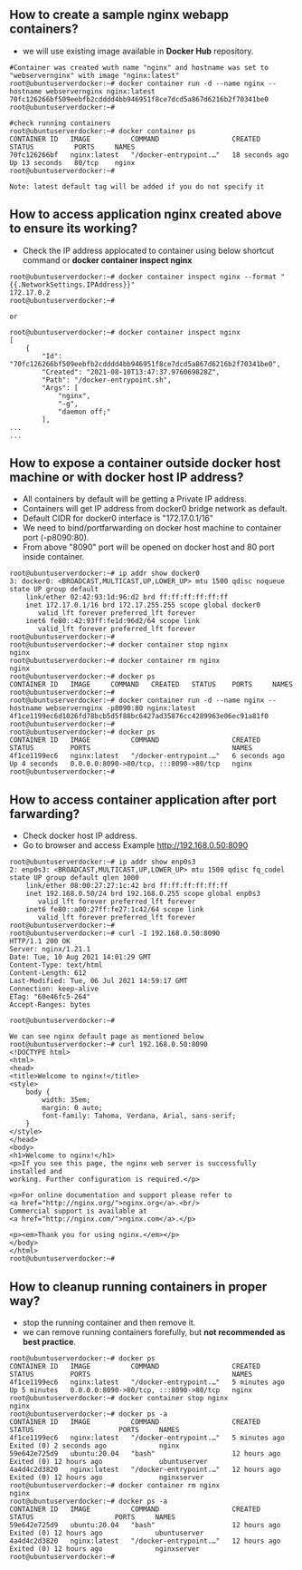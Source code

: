 ## How to create a sample nginx webapp containers?
- we will use existing image available in **Docker Hub** repository.
```
#Container was created wuth name "nginx" and hostname was set to "webservernginx" with image "nginx:latest"
root@ubuntuserverdocker:~# docker container run -d --name nginx --hostname webservernginx nginx:latest
70fc126266bf509eebfb2cdddd4bb946951f8ce7dcd5a867d6216b2f70341be0
root@ubuntuserverdocker:~#

#check running containers
root@ubuntuserverdocker:~# docker container ps
CONTAINER ID   IMAGE          COMMAND                  CREATED          STATUS          PORTS     NAMES
70fc126266bf   nginx:latest   "/docker-entrypoint.…"   18 seconds ago   Up 13 seconds   80/tcp    nginx
root@ubuntuserverdocker:~#

Note: latest default tag will be added if you do not specify it
```

## How to access application nginx created above to ensure its working?
- Check the IP address applocated to container using below shortcut command or **docker container inspect nginx**
```
root@ubuntuserverdocker:~# docker container inspect nginx --format "{{.NetworkSettings.IPAddress}}"
172.17.0.2
root@ubuntuserverdocker:~#

or 

root@ubuntuserverdocker:~# docker container inspect nginx
[
    {
        "Id": "70fc126266bf509eebfb2cdddd4bb946951f8ce7dcd5a867d6216b2f70341be0",
        "Created": "2021-08-10T13:47:37.976069828Z",
        "Path": "/docker-entrypoint.sh",
        "Args": [
            "nginx",
            "-g",
            "daemon off;"
        ],
...
...
```

## How to expose a container outside docker host machine or with docker host IP address?
- All containers by default will be getting a Private IP address.
- Containers will get IP address from docker0 bridge network as default.
- Default CIDR for docker0 interface is "172.17.0.1/16"
- We need to bind/portfarwarding on docker host machine to container port (-p8090:80).
- From above "8090" port will be opened on docker host and 80 port inside container.
```
root@ubuntuserverdocker:~# ip addr show docker0
3: docker0: <BROADCAST,MULTICAST,UP,LOWER_UP> mtu 1500 qdisc noqueue state UP group default
    link/ether 02:42:93:1d:96:d2 brd ff:ff:ff:ff:ff:ff
    inet 172.17.0.1/16 brd 172.17.255.255 scope global docker0
       valid_lft forever preferred_lft forever
    inet6 fe80::42:93ff:fe1d:96d2/64 scope link
       valid_lft forever preferred_lft forever
root@ubuntuserverdocker:~#
root@ubuntuserverdocker:~# docker container stop nginx
nginx
root@ubuntuserverdocker:~# docker container rm nginx
nginx
root@ubuntuserverdocker:~# docker ps
CONTAINER ID   IMAGE     COMMAND   CREATED   STATUS    PORTS     NAMES
root@ubuntuserverdocker:~#
root@ubuntuserverdocker:~# docker container run -d --name nginx --hostname webservernginx -p8090:80 nginx:latest
4f1ce1199ec6d1026fd78bcb5d5f88bc6427ad35876cc4289963e06ec91a81f0
root@ubuntuserverdocker:~#
root@ubuntuserverdocker:~# docker ps
CONTAINER ID   IMAGE          COMMAND                  CREATED         STATUS         PORTS                                   NAMES
4f1ce1199ec6   nginx:latest   "/docker-entrypoint.…"   6 seconds ago   Up 4 seconds   0.0.0.0:8090->80/tcp, :::8090->80/tcp   nginx
root@ubuntuserverdocker:~#
```

## How to access container application after port farwarding?
- Check docker host IP address.
- Go to browser and access Example http://192.168.0.50:8090
```
root@ubuntuserverdocker:~# ip addr show enp0s3
2: enp0s3: <BROADCAST,MULTICAST,UP,LOWER_UP> mtu 1500 qdisc fq_codel state UP group default qlen 1000
    link/ether 08:00:27:27:1c:42 brd ff:ff:ff:ff:ff:ff
    inet 192.168.0.50/24 brd 192.168.0.255 scope global enp0s3
       valid_lft forever preferred_lft forever
    inet6 fe80::a00:27ff:fe27:1c42/64 scope link
       valid_lft forever preferred_lft forever
root@ubuntuserverdocker:~#
root@ubuntuserverdocker:~# curl -I 192.168.0.50:8090
HTTP/1.1 200 OK
Server: nginx/1.21.1
Date: Tue, 10 Aug 2021 14:01:29 GMT
Content-Type: text/html
Content-Length: 612
Last-Modified: Tue, 06 Jul 2021 14:59:17 GMT
Connection: keep-alive
ETag: "60e46fc5-264"
Accept-Ranges: bytes

root@ubuntuserverdocker:~#

We can see nginx default page as mentioned below
root@ubuntuserverdocker:~# curl 192.168.0.50:8090
<!DOCTYPE html>
<html>
<head>
<title>Welcome to nginx!</title>
<style>
    body {
        width: 35em;
        margin: 0 auto;
        font-family: Tahoma, Verdana, Arial, sans-serif;
    }
</style>
</head>
<body>
<h1>Welcome to nginx!</h1>
<p>If you see this page, the nginx web server is successfully installed and
working. Further configuration is required.</p>

<p>For online documentation and support please refer to
<a href="http://nginx.org/">nginx.org</a>.<br/>
Commercial support is available at
<a href="http://nginx.com/">nginx.com</a>.</p>

<p><em>Thank you for using nginx.</em></p>
</body>
</html>
root@ubuntuserverdocker:~#
```

## How to cleanup running containers in proper way?
- stop the running container and then remove it.
- we can remove running containers forefully, but **not recommended as best practice**.
```
root@ubuntuserverdocker:~# docker ps
CONTAINER ID   IMAGE          COMMAND                  CREATED         STATUS         PORTS                                   NAMES
4f1ce1199ec6   nginx:latest   "/docker-entrypoint.…"   5 minutes ago   Up 5 minutes   0.0.0.0:8090->80/tcp, :::8090->80/tcp   nginx
root@ubuntuserverdocker:~# docker container stop nginx
nginx
root@ubuntuserverdocker:~# docker ps -a
CONTAINER ID   IMAGE          COMMAND                  CREATED         STATUS                     PORTS     NAMES
4f1ce1199ec6   nginx:latest   "/docker-entrypoint.…"   5 minutes ago   Exited (0) 2 seconds ago             nginx
59e642e725d9   ubuntu:20.04   "bash"                   12 hours ago    Exited (0) 12 hours ago              ubuntuserver
4a4d4c2d3820   nginx:latest   "/docker-entrypoint.…"   12 hours ago    Exited (0) 12 hours ago              nginxserver
root@ubuntuserverdocker:~# docker container rm nginx
nginx
root@ubuntuserverdocker:~# docker ps -a
CONTAINER ID   IMAGE          COMMAND                  CREATED        STATUS                    PORTS     NAMES
59e642e725d9   ubuntu:20.04   "bash"                   12 hours ago   Exited (0) 12 hours ago             ubuntuserver
4a4d4c2d3820   nginx:latest   "/docker-entrypoint.…"   12 hours ago   Exited (0) 12 hours ago             nginxserver
root@ubuntuserverdocker:~#
```